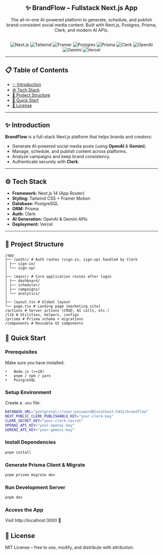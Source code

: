<div align="center">
  <h2 align="center">✨ BrandFlow – Fullstack Next.js App</h2>
  <p align="center">
    The all-in-one AI-powered platform to generate, schedule, and publish brand-consistent social media content. Built with Next.js, Postgres, Prisma, Clerk, and modern AI APIs.
  </p>
  <br />
  <img src="https://img.shields.io/badge/-Next.js-black?style=for-the-badge&logo=next.js&logoColor=white" alt="Next.js" />
  <img src="https://img.shields.io/badge/-TailwindCSS-black?style=for-the-badge&logo=tailwind-css&logoColor=06B6D4" alt="Tailwind" />
  <img src="https://img.shields.io/badge/-Framer_Motion-black?style=for-the-badge&logo=framer&logoColor=white" alt="Framer" />
  <img src="https://img.shields.io/badge/-Postgres-black?style=for-the-badge&logo=postgresql&logoColor=4169E1" alt="Postgres" />
  <img src="https://img.shields.io/badge/-Prisma-black?style=for-the-badge&logo=prisma&logoColor=2D3748" alt="Prisma" />
  <img src="https://img.shields.io/badge/-Clerk-black?style=for-the-badge&logo=clerk&logoColor=white" alt="Clerk" />
  <img src="https://img.shields.io/badge/-OpenAI-black?style=for-the-badge&logo=openai&logoColor=white" alt="OpenAI" />
  <img src="https://img.shields.io/badge/-Gemini-black?style=for-the-badge&logo=google&logoColor=white" alt="Gemini" />
  <img src="https://img.shields.io/badge/-Vercel-black?style=for-the-badge&logo=vercel&logoColor=white" alt="Vercel" />
</div>

---

## 📋 Table of Contents

- [✨ Introduction](#introduction)
- [⚙️ Tech Stack](#tech-stack)
- [📂 Project Structure](#project-structure)
- [🤸 Quick Start](#quick-start)
- [📜 License](#license)

---

<a name="introduction"></a>

## ✨ Introduction

**BrandFlow** is a full-stack Next.js platform that helps brands and creators:

- Generate AI-powered social media posts (using **OpenAI** & **Gemini**).
- Manage, schedule, and publish content across platforms.
- Analyze campaigns and keep brand consistency.
- Authenticate securely with **Clerk**.

---

<a name="tech-stack"></a>

## ⚙️ Tech Stack

- **Framework:** Next.js 14 (App Router)
- **Styling:** Tailwind CSS + Framer Motion
- **Database:** PostgreSQL
- **ORM:** Prisma
- **Auth:** Clerk
- **AI Generation:** OpenAI & Gemini APIs
- **Deployment:** Vercel

---

<a name="project-structure"></a>

## 📂 Project Structure

```
/app
├── (auth)/ # Auth routes (sign-in, sign-up) handled by Clerk
│ ├── sign-in/
│ └── sign-up/
│
├── (main)/ # Core application routes after login
│ ├── dashboard/
│ ├── scheduler/
│ ├── campaigns/
│ └── analytics/
│
├── layout.tsx # Global layout
└── page.tsx # Landing page (marketing site)
/actions # Server actions (CRUD, AI calls, etc.)
/lib # Utilities, helpers, configs
/prisma # Prisma schema + migrations
/components # Reusable UI components
```

<a name="quick-start"></a>

## 🤸 Quick Start

### **Prerequisites**

Make sure you have installed:

    •	Node.js (>=18)
    •	pnpm / npm / yarn
    •	PostgreSQL

### **Setup Environment**

Create a `.env` file:

```bash
DATABASE_URL="postgresql://user:password@localhost:5432/brandflow"
NEXT_PUBLIC_CLERK_PUBLISHABLE_KEY="your-clerk-key"
CLERK_SECRET_KEY="your-clerk-secret"
OPENAI_API_KEY="your-openai-key"
GEMINI_API_KEY="your-gemini-key"
```

### **Install Dependencies**

```bash
pnpm install
```

### **Generate Prisma Client & Migrate**

```bash
pnpm prisma migrate dev
```

### **Run Development Server**

```bash
pnpm dev
```

### **Access the App**

Visit http://localhost:3000 🎉

## 📜 License

MIT License – free to use, modify, and distribute with attribution.
